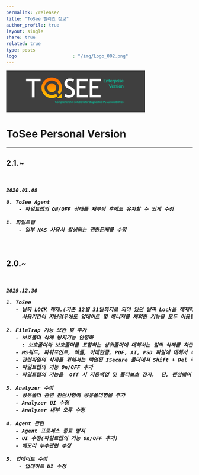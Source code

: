 ```yaml
---
permalink: /release/
title: "ToSee 릴리즈 정보"
author_profile: true
layout: single
share: true
related: true
type: posts
logo                     : "/img/Logo_002.png"
---
```

![ToSee Logo](/img/LogoBar_Enterprise.png)

# ToSee Personal Version

-----

## 2.1.~


<pre>
<h5>
2020.01.08

0. ToSee Agent
    - 파일트랩의 ON/OFF 상태를 재부팅 후에도 유지할 수 있게 수정

1. 파일트랩
    - 일부 NAS 사용시 발생되는 권한문제를 수정
</h5>
</pre>


## 2.0.~
<pre>
<h5>
2019.12.30

1. ToSee
   - 날짜 LOCK 해제.(기존 12월 31일까지로 되어 있던 날짜 Lock을 해제하였습니다.)
     사용기간이 지난경우에도 업데이트 및 매니저를 제외한 기능을 모두 이용할 수 있습니다.
   
2. FileTrap 기능 보완 및 추가
   - 보호폴더 삭제 방지기능 안정화
     : 보호폴더와 보호폴더를 포함하는 상위폴더에 대해서는 임의 삭제를 차단.
   - MS워드, 파워포인트, 엑셀, 아래한글, PDF, AI, PSD 파일에 대해서 삭제시 해당 드라이브의 ISecure 폴더에 자동백업
   - 관련파일의 삭제를 위해서는 백업된 ISecure 폴더에서 Shift + Del 키를 이용한 완전삭제시에만 해당파일의 백업을 하지 않고 삭제됨.
   - 파일트랩의 기능 On/OFF 추가
   - 파일트랩의 기능을  Off 시 자동백업 및 폴더보호 정지.  단, 랜섬웨어 차단기능은 유지됨.

3. Analyzer 수정
   - 공유폴더 관련 진단사항에 공유폴더명을 추가
   - Analyzer UI 수정
   - Analyzer 내부 오류 수정

4. Agent 관련
   - Agent 프로세스 종료 방지
   - UI 수정(파일트랩의 기능 On/OFF 추가)
   - 메모리 누수관련 수정

5. 업데이트 수정
    - 업데이트 UI 수정
</h5>    
</pre>